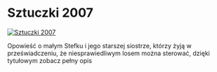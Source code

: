 Sztuczki 2007 
=============
[![Sztuczki 2007 ](http://vidos.pl/images/player.gif)](http://vidos.pl/sztuczki-2007)

 Opowieść o małym Stefku i jego starszej siostrze, którzy żyją w przeświadczeniu, że niesprawiedliwym losem można sterować, dzięki tytułowym zobacz pełny opis
